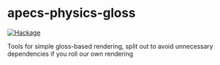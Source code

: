 # apecs-physics-gloss
[![Hackage](https://img.shields.io/hackage/v/apecs-physics-gloss.svg)](https://hackage.haskell.org/package/apecs-physics-gloss)

Tools for simple gloss-based rendering, split out to avoid unnecessary dependencies if you roll our own rendering
